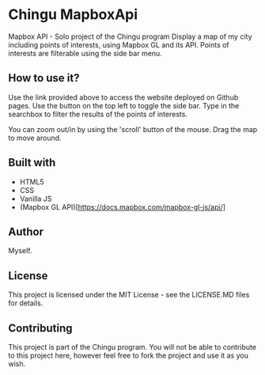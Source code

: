 # Chingu MapboxApi
Mapbox API - Solo project of the Chingu program
Display a map of my city including points of interests, using Mapbox GL and its API.
Points of interests are filterable using the side bar menu.

## How to use it?

Use the link provided above to access the website deployed on Github pages.
Use the button on the top left to toggle the side bar.
Type in the searchbox to filter the results of the points of interests.

You can zoom out/in by using the 'scroll' button of the mouse.
Drag the map to move around.

## Built with

- HTML5
- CSS
- Vanilla JS
- (Mapbox GL API)[https://docs.mapbox.com/mapbox-gl-js/api/]

## Author

Myself.

## License

This project is licensed under the MIT License - see the LICENSE.MD files for details.

## Contributing 

This project is part of the Chingu program.
You will not be able to contribute to this project here, however feel free to fork the project and use it as you wish.
